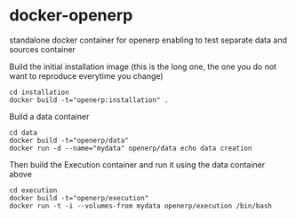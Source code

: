 docker-openerp
==============

standalone docker container for openerp enabling to test separate data and sources container

Build the initial installation image (this is the long one, the one you do not want to reproduce everytime you change)

```
cd installation
docker build -t="openerp:installation" .
```

Build a data container

```
cd data
docker build -t="openerp/data"
docker run -d --name="mydata" openerp/data echo data creation
```

Then build the Execution container and run it using the data container above
```
cd execution
docker build -t="openerp/execution"
docker run -t -i --volumes-from mydata openerp/execution /bin/bash
```


